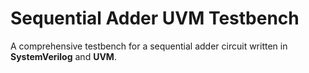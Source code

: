 # Sequential Adder UVM Testbench
A comprehensive testbench for a sequential adder circuit written in **SystemVerilog** and **UVM**.
